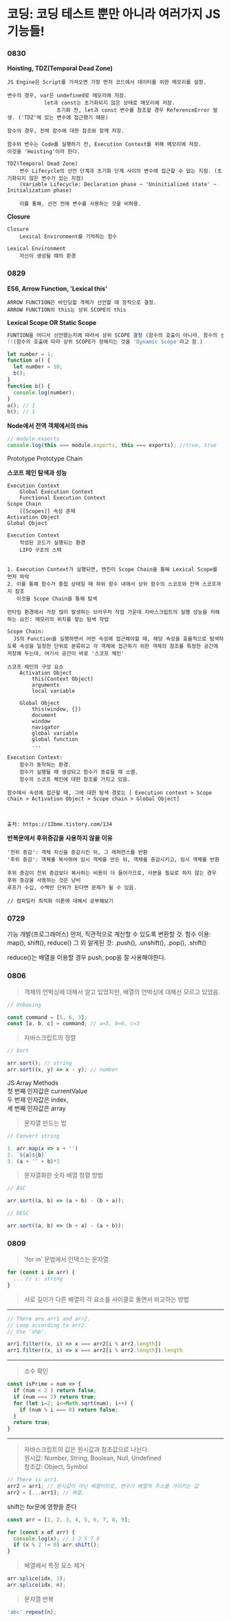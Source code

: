 # 코딩: 코딩 테스트 뿐만 아니라 여러가지 JS 기능들!

### 0830

**Hoisting, TDZ(Temporal Dead Zone)**
```
JS Engine은 Script를 가져오면 가장 먼저 코드에서 데이터를 위한 메모리를 설정.

변수의 경우, var은 undefined로 메모리에 저장. 
            let과 const는 초기화되지 않은 상태로 메모리에 저장.
                초기화 전, let과 const 변수를 참조할 경우 ReferenceError 발생. ('TDZ'에 있는 변수에 접근했기 때문)

함수의 경우, 전체 함수에 대한 참조와 함께 저장.

함수와 변수는 Code를 실행하기 전, Execution Context를 위해 메모리에 저장.
이것을 'Hoisting'이라 한다.

TDZ(Temporal Dead Zone)
    변수 Lifecycle의 선언 단계과 초기화 단계 사이의 변수에 접근할 수 없는 지점. (초기화되지 않은 변수가 있는 지점)
    (Variable Lifecycle: Declaration phase ~ 'Uninitialized state' ~ Initialization phase)
    
    이를 통해, 선언 전에 변수를 사용하는 것을 비허용.

```

**Closure**
```
Closure
    Lexical Environment를 기억하는 함수

Lexical Environment
    자신이 생성될 때의 환경
```


### 0829

**ES6, Arrow Function, 'Lexical this'**
```
ARROW FUNCTION은 바인딩할 객체가 선언할 때 정적으로 결정.
ARROW FUNCTION의 this는 상위 SCOPE의 this
```

**Lexical Scope OR Static Scope**
```js
FUNTION을 어디서 선언했는지에 따라서 상위 SCOPE 결정 (함수의 호출이 아니라, 함수의 선언에 따라서!)
!!(함수의 호출에 따라 상위 SCOPE가 정해지는 것을 'Dynamic Scope'라고 함.)

let number = 1;
function a() {
  let number = 10;
  b();
}
function b() {
  console.log(number);
}
a(); // 1
b(); // 1
```


**Node에서 전역 객체에서의 this**
```js
// module.exports
console.log(this === module.exports, this === exports); //true, true
```



Prototype
Prototype Chain

**스코프 체인 탐색과 성능**
```
Execution Context
    Global Execution Context
    Functional Execution Context
Scope Chain
    [[Scopes]] 속성 존재
Activation Object  
Global Object
```
```
Execution Context
    작성된 코드가 실행되는 환경
    LIFO 구조의 스택


1. Execution Context가 실행되면, 엔진이 Scope Chain을 통해 Lexical Scope를 먼저 파악
2. 이를 통해 함수가 중첩 상태일 때 하위 함수 내에서 상위 함수의 스코프와 전역 스코프까지 참조
   이것을 Scope Chain을 통해 탐색
```
```
런타임 환경에서 가장 많이 발생하는 브라우저 작업 가운데 자바스크립트의 실행 성능을 저해하는 요인: 메모리의 위치를 찾는 탐색 작업

Scope Chain:
  JS의 Function을 실행하면서 어떤 속성에 접근해야할 때, 해당 속성을 효율적으로 탐색하도록 속성을 일정한 단위로 분류하고 각 객체에 접근하기 위한 객체의 참조를 특정한 공간에 저장해 두는데, 여기서 공간이 바로 '스코프 체인'

스코프 체인의 구성 요소
    Activation Object
        this(Context Object)
        arguments
        local variable

    Global Object
        this(window, {})
        document
        window
        navigator
        global variable
        global function
        ...

Execution Context:
    함수가 동작하는 환경.
    함수가 실행될 때 생성되고 함수가 종료될 때 소멸.
    함수의 스코프 체인에 대한 참조를 가지고 있음.

함수에서 속성에 접근할 때, 그에 대한 탐색 경로는 [ Execution context > Scope chain > Activation Object > Scope chain > Global Object]



출처: https://12bme.tistory.com/134
```



**반복문에서 후위증감을 사용하지 않을 이유**
```
'전위 증감': 객체 자신을 증감시킨 뒤, 그 레퍼런스를 반환
'후위 증감': 객체를 복사하여 임시 객체를 만든 뒤, 객체를 증감시키고, 임시 객체를 반환

후위 증감이 전위 증감보다 복사하는 비용이 더 들어가므로, 사본을 필요로 하지 않는 경우 후위 증감을 사용하는 것은 낭비
루프가 수십, 수백만 단위가 된다면 문제가 될 수 있음.

// 컴파일러 최적화 이론에 대해서 공부해보기
```

### 0729
기능 개발(프로그래머스)
  먼저, 직관적으로 계산할 수 있도록 변환할 것.
  함수 이용: map(), shift(), reduce()
  그 외 알게된 것: .push(), .unshift(), .pop(), .shift()

  reduce()는 배열을 이용할 경우 push, pop을 잘 사용해야한다.



### 0806

> 객체의 언박싱에 대해서 알고 있었지만, 배열의 언박싱에 대해선 모르고 있었음.
```js
// Unboxing

const command = [5, 6, 3];
const [a, b, c] = command; // a=5, b=6, c=3
```

> 자바스크립트의 정렬
```js
// Sort

arr.sort(); // string
arr.sort((x, y) => x - y); // number
```

JS Array Methods  
첫 번째 인자값은 currentValue   
두 번재 인자값은 index,  
세 번째 인자값은 array

> 문자열 만드는 법
```js
// Convert string

1. arr.map(x => x + '')
2. `${a}${b}`
3. (a + '' + b)*1
```

> 문자열화한 숫자 배열 정렬 방법
```js
// ASC

arr.sort((a, b) => (a + b) - (b + a));
```
```js
// DESC

arr.sort((a, b) => (b + a) - (a + b));
```

### 0809

> 'for in' 문법에서 인덱스는 문자열.
```js
for (const i in arr) {
  ... // i: string
}
```

> 서로 길이가 다른 배열의 각 요소를 사이클로 돌면서 비교하는 방법
---
```js
// There are arr1 and arr2.
// Loop according to arr2.
// Use 'a%b'.

arr1.filter((x, i) => x === arr2[i % arr2.length])
arr1.filter((x, i) => x === arr2[i % arr2.length]).length
```
---
> 소수 확인
```js
const isPrime = num => {
  if (num < 2 ) return false;
  if (num === 2) return true;
  for (let i=2; i<=Math.sqrt(num); i++) {
    if (num % i === 0) return false;
  }
  return true;
}
```
---
> 자바스크립트의 값은 원시값과 참조값으로 나뉜다.  
> 원시값: Number, String, Boolean, Null, Undefined  
> 참조값: Object, Symbol  
```js
// There is arr1.
arr2 = arr1; // 원시값이 아닌 배열이므로, 변수가 배열의 주소를 가리키는 값
arr2 = [...arr1]; // 해결.
```

shift는 for문에 영향을 준다
```js
const arr = [1, 2, 3, 4, 5, 6, 7, 8, 9];

for (const x of arr) {
  console.log(x); // 1 3 5 7 9
  if (x % 2 != 0) arr.shift();
}
```

> 배열에서 특정 요소 제거
```js
arr.splice(idx, 1);
arr.splice(idx, n);
```

> 문자열 반복
```js
'abc'.repeat(n);
```

